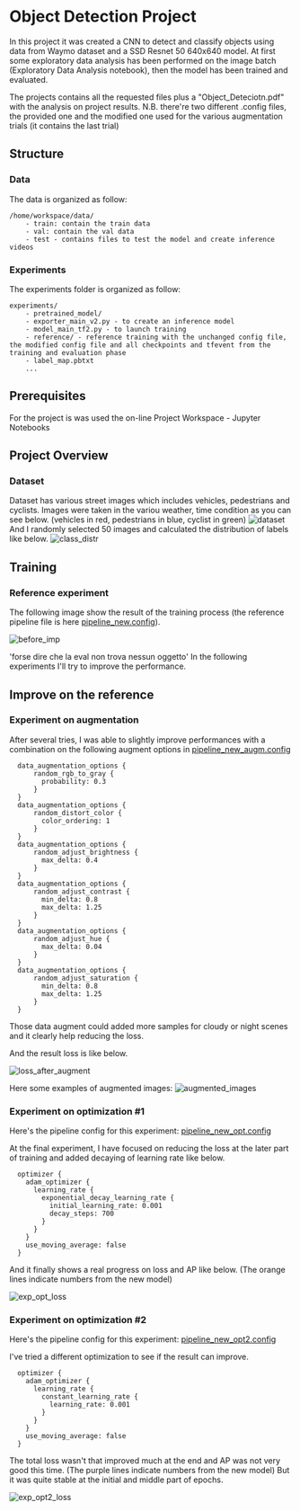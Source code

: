 # Object Detection Project
In this project it was created a CNN to detect and classify objects using data from Waymo dataset and a SSD Resnet 50 640x640 model. At first some exploratory data analysis has been performed on the image batch  (Exploratory Data Analysis notebook), then the model has been trained and evaluated.

The projects contains all the requested files plus a "Object_Deteciotn.pdf" with the analysis on project results. N.B. there're two different .config files, the provided one and the modified one used for the various augmentation trials (it contains the last trial)
## Structure
### Data
The data is organized as follow:
```
/home/workspace/data/
    - train: contain the train data
    - val: contain the val data
    - test - contains files to test the model and create inference videos
```
### Experiments
The experiments folder is organized as follow:
```
experiments/
    - pretrained_model/
    - exporter_main_v2.py - to create an inference model
    - model_main_tf2.py - to launch training
    - reference/ - reference training with the unchanged config file, the modified config file and all checkpoints and tfevent from the training and evaluation phase
    - label_map.pbtxt
    ...
```
## Prerequisites
For the project is was used the on-line Project Workspace - Jupyter Notebooks

## Project Overview
### Dataset
Dataset has various street images which includes vehicles, pedestrians and cyclists. Images were taken in the variou weather, time condition as you can see below. (vehicles in red, pedestrians in blue, cyclist in green)
![dataset](Pic/data_vis.png)
And I randomly selected 50 images and calculated the distribution of labels like below.
![class_distr](Pic/class_distr.png)
## Training
### Reference experiment
The following image show the result of the training process (the reference pipeline file is here [pipeline_new.config](Experiments/Reference/pipeline_new_augm.config)).

![before_imp](Pic/loss_before_improvement.png)

'forse dire che la eval non trova nessun oggetto'
In the following experiments I'll try to improve the performance.

## Improve on the reference

### Experiment on augmentation

After several tries, I was able to slightly improve performances with a combination on the following augment options in [pipeline_new_augm.config](Experiments/Exp_Augmentation/pipeline_new_augm.config)

```
  data_augmentation_options {
      random_rgb_to_gray {
        probability: 0.3
      }
  }
  data_augmentation_options {
      random_distort_color {
        color_ordering: 1
      }
  }
  data_augmentation_options {
      random_adjust_brightness {
        max_delta: 0.4
      }
  }
  data_augmentation_options {
      random_adjust_contrast {
        min_delta: 0.8
        max_delta: 1.25
      }
  }
  data_augmentation_options {
      random_adjust_hue {
        max_delta: 0.04
      }
  }
  data_augmentation_options {
      random_adjust_saturation {
        min_delta: 0.8
        max_delta: 1.25
      }
  }
```

Those data augment could added more samples for cloudy or night scenes and it clearly help reducing the loss.

And the result loss is like below.

![loss_after_augment](Pic/loss_after_augment.png)

Here some examples of augmented images:
![augmented_images](Pic/augmented_image.png)

### Experiment on optimization #1
Here's the pipeline config for this experiment: [pipeline_new_opt.config](Experiments/Exp_Oprimization/pipeline_new_opt.config)

At the final experiment, I have focused on reducing the loss at the later part of training and added decaying of learning rate like below.

```
  optimizer {
    adam_optimizer {
      learning_rate {
        exponential_decay_learning_rate {
          initial_learning_rate: 0.001
          decay_steps: 700
        }
      }
    }
    use_moving_average: false
  }
```

And it finally shows a real progress on loss and AP like below. (The orange lines indicate numbers from the new model)

![exp_opt_loss](Pic/loss_after_opt.png)

### Experiment on optimization #2
Here's the pipeline config for this experiment: [pipeline_new_opt2.config](Experiments/Exp_Oprimization/pipeline_new_opt2.config)

I've tried a different optimization to see if the result can improve.

```
  optimizer {
    adam_optimizer {
      learning_rate {
        constant_learning_rate {
          learning_rate: 0.001
        }
      }
    }
    use_moving_average: false
  }
```

The total loss wasn't that improved much at the end and AP was not very good this time. (The purple lines indicate numbers from the new model)
But it was quite stable at the initial and middle part of epochs.

![exp_opt2_loss](Pic/loss_after_opt2.png)

